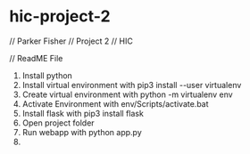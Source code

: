 # hic-project-2

// Parker Fisher
// Project 2
// HIC

// ReadME File

1) Install python
2) Install virtual environment with pip3 install --user virtualenv
3) Create virtual environment with python -m virtualenv env
4) Activate Environment with env/Scripts/activate.bat
5) Install flask with pip3 install flask 
6) Open project folder
7) Run webapp with python app.py
8) 
